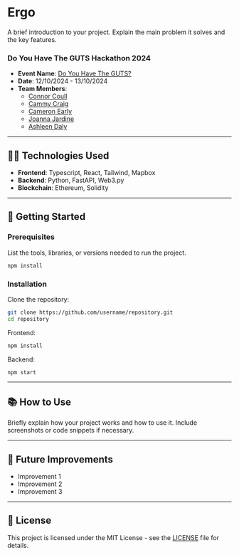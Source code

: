 # Ergo

A brief introduction to your project. Explain the main problem it solves and the key features.

### Do You Have The GUTS Hackathon 2024
- **Event Name**: [Do You Have The GUTS?]([https://hackathon-link.com](https://fixr.co/en-US/event/do-you-have-the-guts-2024-tickets-421119342))
- **Date**: 12/10/2024 - 13/10/2024
- **Team Members**:
  - [Connor Coull](https://github.com/ConnorCoull)
  - [Cammy Craig](https://github.com/cammycraig)
  - [Cameron Early](https://github.com/DastardlySky)
  - [Joanna Jardine](https://github.com/epicjoanna)
  - [Ashleen Daly](https://github.com/ashleendaly) 

---

## 🧑‍💻 Technologies Used

- **Frontend**: Typescript, React, Tailwind, Mapbox
- **Backend**: Python, FastAPI, Web3.py
- **Blockchain**: Ethereum, Solidity

---

## 🚀 Getting Started

### Prerequisites
List the tools, libraries, or versions needed to run the project.
```bash
npm install
```

### Installation

Clone the repository:
```bash
git clone https://github.com/username/repository.git
cd repository
```

Frontend:
```bash
npm install
```

Backend:
```bash
npm start
```

---

## 📚 How to Use
Briefly explain how your project works and how to use it. Include screenshots or code snippets if necessary.

---

## 🎯 Future Improvements
- Improvement 1
- Improvement 2
- Improvement 3

---

## 📜 License
This project is licensed under the MIT License - see the [LICENSE](LICENSE) file for details.
